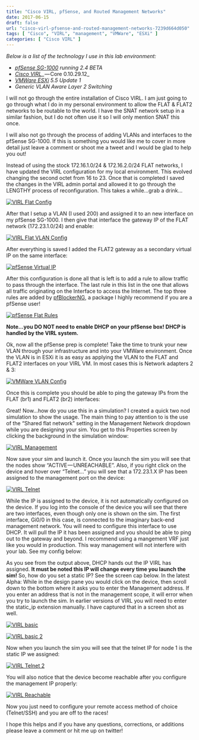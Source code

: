 ```yaml
---
title: "Cisco VIRL, pfSense, and Routed Management Networks"
date: 2017-06-15
draft: false
url: "cisco-virl-pfsense-and-routed-management-networks-7239d664d050"
tags: [ "Cisco", "VIRL", "management", "VMWare", "ESXi" ]
categories: [ "Cisco VIRL" ]
---
```


_Below is a list of the technology I use in this lab environment:_

*   [_pfSense SG-1000_](https://www.netgate.com/products/sg-1000.html) _running 2.4 BETA_
*   [_Cisco VIRL_](http://virl.cisco.com/)_ — Core 0.10.29.12_
*   [_VMWare ESXi_](https://www.vmware.com/) _5.5 Update 1_
*   _Generic VLAN Aware Layer 2 Switching_

I will not go through the entire installation of Cisco VIRL. I am just going to go through what I do in my personal environment to allow the FLAT & FLAT2 networks to be routable to the world. I have the SNAT network setup in a similar fashion, but I do not often use it so I will only mention SNAT this once.

I will also not go through the process of adding VLANs and interfaces to the pfSense SG-1000\. If this is something you would like me to cover in more detail just leave a comment or shoot me a tweet and I would be glad to help you out!

Instead of using the stock 172.16.1.0/24 & 172.16.2.0/24 FLAT networks, I have updated the VIRL configuration for my local environment. This evolved changing the second octet from 16 to 23\. Once that is completed I saved the changes in the VIRL admin portal and allowed it to go through the LENGTHY process of reconfiguration. This takes a while…grab a drink…

[![VIRL Flat Config](/post/2017-06-15-cisco-virl-pfsense-and-routed-management-networks/virl-flat-config.png)](/post/2017-06-15-cisco-virl-pfsense-and-routed-management-networks/virl-flat-config.png)

After that I setup a VLAN (I used 200) and assigned it to an new interface on my pfSense SG-1000\. I then give that interface the gateway IP of the FLAT network (172.23.1.0/24) and enable:

[![VIRL Flat VLAN Config](/post/2017-06-15-cisco-virl-pfsense-and-routed-management-networks/virl-flat-vlan-config.png)](/post/2017-06-15-cisco-virl-pfsense-and-routed-management-networks/virl-flat-vlan-config.png)


After everything is saved I added the FLAT2 gateway as a secondary virtual IP on the same interface:

[![pfSense Virtual IP](/post/2017-06-15-cisco-virl-pfsense-and-routed-management-networks/pfsense-virtual-ip.png)](/post/2017-06-15-cisco-virl-pfsense-and-routed-management-networks/pfsense-virtual-ip.png)

After this configuration is done all that is left is to add a rule to allow traffic to pass through the interface. The last rule in this list in the one that allows all traffic originating on the Interface to access the Internet. The top three rules are added by [pfBlockerNG](https://forum.pfsense.org/index.php?topic=86212.0), a package I highly recommend if you are a pfSense user!

[![pfSense Flat Rules](/post/2017-06-15-cisco-virl-pfsense-and-routed-management-networks/pfsense-flat-rules.png)](/post/2017-06-15-cisco-virl-pfsense-and-routed-management-networks/pfsense-flat-rules.png)

**Note…you DO NOT need to enable DHCP on your pfSense box! DHCP is handled by the VIRL system.**

Ok, now all the pfSense prep is complete! Take the time to trunk your new VLAN through your infrastructure and into your VMWare environment. Once the VLAN is in ESXi it is as easy as applying the VLAN to the FLAT and FLAT2 interfaces on your VIRL VM. In most cases this is Network adapters 2 & 3:

[![VMWare VLAN Config](/post/2017-06-15-cisco-virl-pfsense-and-routed-management-networks/vmware-vlan-config.png)](/post/2017-06-15-cisco-virl-pfsense-and-routed-management-networks/vmware-vlan-config.png)

Once this is complete you should be able to ping the gateway IPs from the FLAT (br1) and FLAT2 (br2) interfaces:

Great! Now…how do you use this in a simulation? I created a quick two nod simulation to show the usage. The main thing to pay attention to is the use of the “Shared flat network” setting in the Management Network dropdown while you are designing your sim. You get to this Properties screen by clicking the background in the simulation window:

[![VIRL Management](/post/2017-06-15-cisco-virl-pfsense-and-routed-management-networks/virl-management.png)](/post/2017-06-15-cisco-virl-pfsense-and-routed-management-networks/virl-management.png)

Now save your sim and launch it. Once you launch the sim you will see that the nodes show “ACTIVE — UNREACHABLE”. Also, if you right click on the device and hover over “Telnet…” you will see that a 172.23.1.X IP has been assigned to the management port on the device:

[![VIRL Telnet](/post/2017-06-15-cisco-virl-pfsense-and-routed-management-networks/virl-telnet.png)](/post/2017-06-15-cisco-virl-pfsense-and-routed-management-networks/virl-telnet.png)

While the IP is assigned to the device, it is not automatically configured on the device. If you log into the console of the device you will see that there are two interfaces, even though only one is shown on the sim. The first interface, Gi0/0 in this case, is connected to the imaginary back-end management network. You will need to configure this interface to use DHCP. It will pull the IP it has been assigned and you should be able to ping out to the gateway and beyond. I recommend using a mangement VRF just like you would in production. This way management will not interfere with your lab. See my config below:

As you see from the output above, DHCP hands out the IP VIRL has assigned. **It must be noted this IP will change every time you launch the sim!** So, how do you set a static IP? See the screen cap below. In the latest Alpha: While in the design pane you would click on the device, then scroll down to the bottom where it asks you to enter the Management address. If you enter an address that is not in the management scope, it will error when you try to launch the sim. In earlier versions of VIRL you will need to enter the static_ip extension manually. I have captured that in a screen shot as well.

[![VIRL basic](/post/2017-06-15-cisco-virl-pfsense-and-routed-management-networks/virl-basic.png)](/post/2017-06-15-cisco-virl-pfsense-and-routed-management-networks/virl-basic.png)

[![VIRL basic 2](/post/2017-06-15-cisco-virl-pfsense-and-routed-management-networks/virl-basic-2.png)](/post/2017-06-15-cisco-virl-pfsense-and-routed-management-networks/virl-basic-2.png)

Now when you launch the sim you will see that the telnet IP for node 1 is the static IP we assigned:

[![VIRL Telnet 2](/post/2017-06-15-cisco-virl-pfsense-and-routed-management-networks/virl-telnet-2.png)](/post/2017-06-15-cisco-virl-pfsense-and-routed-management-networks/virl-telnet-2.png)

You will also notice that the device become reachable after you configure the management IP properly:

[![VIRL Reachable](/post/2017-06-15-cisco-virl-pfsense-and-routed-management-networks/virl-reachable.png)](/post/2017-06-15-cisco-virl-pfsense-and-routed-management-networks/virl-reachable.png)

Now you just need to configure your remote access method of choice (Telnet/SSH) and you are off to the races!

I hope this helps and if you have any questions, corrections, or additions please leave a comment or hit me up on twitter!